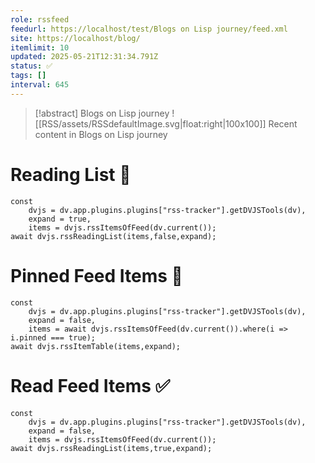 ```yaml
---
role: rssfeed
feedurl: https://localhost/test/Blogs on Lisp journey/feed.xml
site: https://localhost/blog/
itemlimit: 10
updated: 2025-05-21T12:31:34.791Z
status: ✅
tags: []
interval: 645
---
```

> [!abstract] Blogs on Lisp journey
> ![[RSS/assets/RSSdefaultImage.svg|float:right|100x100]] Recent content in Blogs on Lisp journey

# Reading List 📑

~~~dataviewjs
const
	dvjs = dv.app.plugins.plugins["rss-tracker"].getDVJSTools(dv),
	expand = true,
	items = dvjs.rssItemsOfFeed(dv.current());
await dvjs.rssReadingList(items,false,expand);
~~~

# Pinned Feed Items 📍

~~~dataviewjs
const
	dvjs = dv.app.plugins.plugins["rss-tracker"].getDVJSTools(dv),
	expand = false,
	items = await dvjs.rssItemsOfFeed(dv.current()).where(i => i.pinned === true);
await dvjs.rssItemTable(items,expand);
~~~

# Read Feed Items ✅

~~~dataviewjs
const
	dvjs = dv.app.plugins.plugins["rss-tracker"].getDVJSTools(dv),
	expand = false,
	items = dvjs.rssItemsOfFeed(dv.current());
await dvjs.rssReadingList(items,true,expand);
~~~